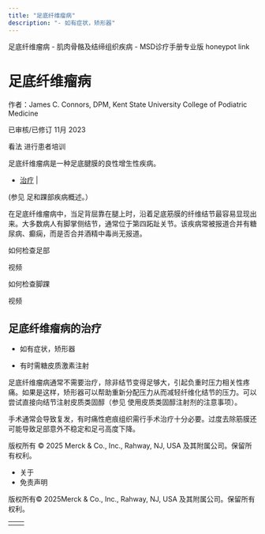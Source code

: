 ```yaml
---
title: "足底纤维瘤病"
description: "- 如有症状，矫形器"
---
```


﻿足底纤维瘤病 \- 肌肉骨骼及结缔组织疾病 \- MSD诊疗手册专业版 honeypot link

# 足底纤维瘤病

作者：James C. Connors, DPM, Kent State University College of Podiatric Medicine

已审核/已修订 11月 2023

看法 进行患者培训

足底纤维瘤病是一种足底腱膜的良性增生性疾病。

- [治疗](#治疗_v27855136_zh) \|

(参见 足和踝部疾病概述。）

在足底纤维瘤病中，当足背屈靠在腿上时，沿着足底筋膜的纤维结节最容易显现出来。大多数病人有脚掌侧结节，通常位于第四跖趾关节。该疾病常被报道合并有糖尿病、癫痫，而是否合并酒精中毒尚无报道。

如何检查足部



视频

如何检查脚踝



视频

## 足底纤维瘤病的治疗

- 如有症状，矫形器

- 有时需糖皮质激素注射


足底纤维瘤病通常不需要治疗，除非结节变得足够大，引起负重时压力相关性疼痛。如果是这样，矫形器可以帮助重新分配压力从而减轻纤维化结节的压力。可以尝试直接向结节注射皮质类固醇（参见 使用皮质类固醇注射剂的注意事项）。

手术通常会导致复发，有时痛性疤痕组织需行手术治疗十分必要。过度去除筋膜还可能导致足部意外不稳定和足弓高度下降。



版权所有 © 2025
Merck & Co., Inc., Rahway, NJ, USA 及其附属公司。保留所有权利。

- 关于
- 免责声明

版权所有© 2025Merck & Co., Inc., Rahway, NJ, USA 及其附属公司。保留所有权利。

|     |     |
| --- | --- |
|  |  |